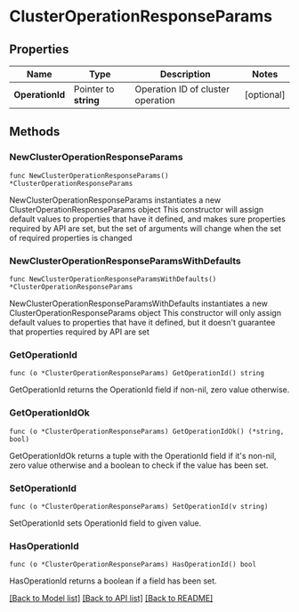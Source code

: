 # ClusterOperationResponseParams

## Properties

Name | Type | Description | Notes
------------ | ------------- | ------------- | -------------
**OperationId** | Pointer to **string** | Operation ID of cluster operation | [optional] 

## Methods

### NewClusterOperationResponseParams

`func NewClusterOperationResponseParams() *ClusterOperationResponseParams`

NewClusterOperationResponseParams instantiates a new ClusterOperationResponseParams object
This constructor will assign default values to properties that have it defined,
and makes sure properties required by API are set, but the set of arguments
will change when the set of required properties is changed

### NewClusterOperationResponseParamsWithDefaults

`func NewClusterOperationResponseParamsWithDefaults() *ClusterOperationResponseParams`

NewClusterOperationResponseParamsWithDefaults instantiates a new ClusterOperationResponseParams object
This constructor will only assign default values to properties that have it defined,
but it doesn't guarantee that properties required by API are set

### GetOperationId

`func (o *ClusterOperationResponseParams) GetOperationId() string`

GetOperationId returns the OperationId field if non-nil, zero value otherwise.

### GetOperationIdOk

`func (o *ClusterOperationResponseParams) GetOperationIdOk() (*string, bool)`

GetOperationIdOk returns a tuple with the OperationId field if it's non-nil, zero value otherwise
and a boolean to check if the value has been set.

### SetOperationId

`func (o *ClusterOperationResponseParams) SetOperationId(v string)`

SetOperationId sets OperationId field to given value.

### HasOperationId

`func (o *ClusterOperationResponseParams) HasOperationId() bool`

HasOperationId returns a boolean if a field has been set.


[[Back to Model list]](../README.md#documentation-for-models) [[Back to API list]](../README.md#documentation-for-api-endpoints) [[Back to README]](../README.md)


